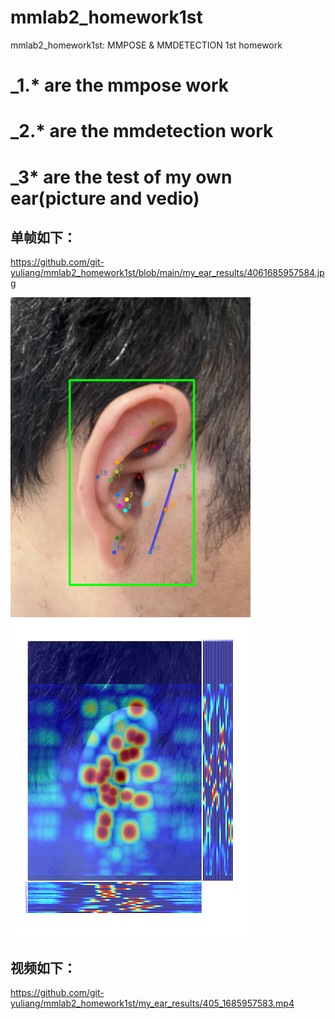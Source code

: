 # mmlab2_homework1st
mmlab2_homework1st: MMPOSE &amp; MMDETECTION
1st homework

# _1.* are the mmpose work
# _2.* are the mmdetection work
# _3* are the test of my own ear(picture and vedio)

## 单帧如下：
https://github.com/git-yuliang/mmlab2_homework1st/blob/main/my_ear_results/4061685957584.jpg

![image](https://github.com/git-yuliang/mmlab2_homework1st/blob/main/my_ear_results/4061685957584.jpg)

## 视频如下：
https://github.com/git-yuliang/mmlab2_homework1st/my_ear_results/405_1685957583.mp4
